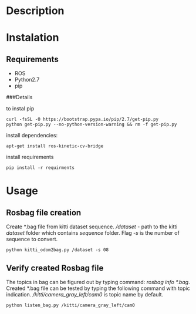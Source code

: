 # Description

# Instalation
## Requirements
* ROS
* Python2.7
* pip

###Details 

to instal pip

    curl -fsSL -O https://bootstrap.pypa.io/pip/2.7/get-pip.py
    python get-pip.py --no-python-version-warning && rm -f get-pip.py

install dependencies:

    apt-get install ros-kinetic-cv-bridge

install requirements

    pip install -r requirments

# Usage

## Rosbag file creation

Create *.bag file from kitti dataset sequence. _/dataset_ - path to the kitti _dataset_ folder 
which contains _sequence_ folder. Flag _-s_ is the number of sequence to convert.

    python kitti_odom2bag.py /dataset -s 08

## Verify created Rosbag file

The topics in bag can be figured out by typing command: _rosbag info *.bag_. 
Created *.bag file can be tested by typing the following command with topic indication.
_/kitti/camera_gray_left/cam0_ is topic name by default.


    python listen_bag.py /kitti/camera_gray_left/cam0
